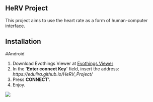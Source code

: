 ## HeRV Project

This project aims to use the heart rate as a form of human-computer interface. 

## Installation

#Android
<ol>
	<li> Download Evothings Viewer at <a href="https://play.google.com/store/apps/details?id=com.evothings.evothingsviewer&hl=pt_BR"> Evothings Viewer </a></li>
	<li> In the '<b>Enter connect Key</b>' field, insert the address:<br> <i>https://edulira.github.io/HeRV_Project/</i> <br> </li>
    <li> Press <b>CONNECT</b>'.</li>
	<li>Enjoy.</li>
</ol>
<img src="https://lh3.googleusercontent.com/h_KKlSg3hRKOv8XfwDwrK0gIpKdalZVuOEFOTv7v-RMPfH9WzmzcBSyOUNh2PO3qSQ=h900-rw">